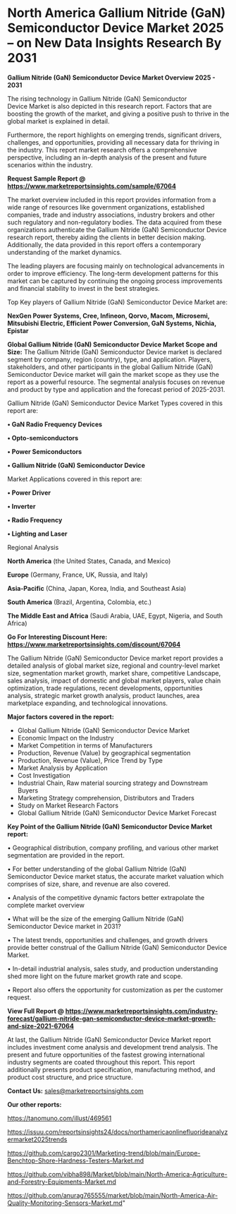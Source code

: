 # North America Gallium Nitride (GaN) Semiconductor Device Market 2025 – on New Data Insights Research By 2031

<Strong> Gallium Nitride (GaN) Semiconductor Device Market Overview 2025 - 2031</strong>

The rising technology in Gallium Nitride (GaN) Semiconductor Device Market is also depicted in this research report. Factors that are boosting the growth of the market, and giving a positive push to thrive in the global market is explained in detail.

Furthermore, the report highlights on emerging trends, significant drivers, challenges, and opportunities, providing all necessary data for thriving in the industry. This report market research offers a comprehensive perspective, including an in-depth analysis of the present and future scenarios within the industry.

<strong>Request Sample Report @ <a href=https://www.marketreportsinsights.com/sample/67064>https://www.marketreportsinsights.com/sample/67064</a></strong>

The market overview included in this report provides information from a wide range of resources like government organizations, established companies, trade and industry associations, industry brokers and other such regulatory and non-regulatory bodies. The data acquired from these organizations authenticate the Gallium Nitride (GaN) Semiconductor Device research report, thereby aiding the clients in better decision making. Additionally, the data provided in this report offers a contemporary understanding of the market dynamics.

The leading players are focusing mainly on technological advancements in order to improve efficiency. The long-term development patterns for this market can be captured by continuing the ongoing process improvements and financial stability to invest in the best strategies.

Top Key players of Gallium Nitride (GaN) Semiconductor Device Market are:

<strong>NexGen Power Systems, Cree, Infineon, Qorvo, Macom, Microsemi, Mitsubishi Electric, Efficient Power Conversion, GaN Systems, Nichia, Epistar</strong>

<strong><b>Global Gallium Nitride (GaN) Semiconductor Device Market Scope and Size:</b></strong>
The Gallium Nitride (GaN) Semiconductor Device market is declared segment by company, region (country), type, and application. Players, stakeholders, and other participants in the global Gallium Nitride (GaN) Semiconductor Device market will gain the market scope as they use the report as a powerful resource. The segmental analysis focuses on revenue and product by type and application and the forecast period of 2025-2031.

Gallium Nitride (GaN) Semiconductor Device Market Types covered in this report are:

<strong>• GaN Radio Frequency Devices

• Opto-semiconductors

• Power Semiconductors

• Gallium Nitride (GaN) Semiconductor Device</strong>

Market Applications covered in this report are:

<strong>• Power Driver

• Inverter

• Radio Frequency

• Lighting and Laser</strong> 

Regional Analysis

<strong>North America</strong> (the United States, Canada, and Mexico)

<strong>Europe</strong> (Germany, France, UK, Russia, and Italy)

<strong>Asia-Pacific</strong> (China, Japan, Korea, India, and Southeast Asia)

<strong>South America</strong> (Brazil, Argentina, Colombia, etc.)

<strong>The Middle East and Africa</strong> (Saudi Arabia, UAE, Egypt, Nigeria, and South Africa)

<strong>Go For Interesting Discount Here: <a href=https://www.marketreportsinsights.com/discount/67064>https://www.marketreportsinsights.com/discount/67064</a></strong>

The Gallium Nitride (GaN) Semiconductor Device market report provides a detailed analysis of global market size, regional and country-level market size, segmentation market growth, market share, competitive Landscape, sales analysis, impact of domestic and global market players, value chain optimization, trade regulations, recent developments, opportunities analysis, strategic market growth analysis, product launches, area marketplace expanding, and technological innovations.

<strong><b>Major factors covered in the report:</b></strong>
<ul>
  <li>Global Gallium Nitride (GaN) Semiconductor Device Market </li>
  <li>Economic Impact on the Industry</li>
  <li>Market Competition in terms of Manufacturers</li>
  <li>Production, Revenue (Value) by geographical segmentation</li>
  <li>Production, Revenue (Value), Price Trend by Type</li>
  <li>Market Analysis by Application</li>
  <li>Cost Investigation</li>
  <li>Industrial Chain, Raw material sourcing strategy and Downstream Buyers</li>
  <li>Marketing Strategy comprehension, Distributors and Traders</li>
  <li>Study on Market Research Factors</li>
  <li>Global Gallium Nitride (GaN) Semiconductor Device Market Forecast</li>
</ul>

<strong><b>Key Point of the Gallium Nitride (GaN) Semiconductor Device Market report:</b></strong>

• Geographical distribution, company profiling, and various other market segmentation are provided in the report.

• For better understanding of the global Gallium Nitride (GaN) Semiconductor Device market status, the accurate market valuation which comprises of size, share, and revenue are also covered.

• Analysis of the competitive dynamic factors better extrapolate the complete market overview

• What will be the size of the emerging Gallium Nitride (GaN) Semiconductor Device market in 2031?

• The latest trends, opportunities and challenges, and growth drivers provide better construal of the Gallium Nitride (GaN) Semiconductor Device Market.

• In-detail industrial analysis, sales study, and production understanding shed more light on the future market growth rate and scope.

• Report also offers the opportunity for customization as per the customer request.

<strong><b>View Full Report @ <a href=https://www.marketreportsinsights.com/industry-forecast/gallium-nitride-gan-semiconductor-device-market-growth-and-size-2021-67064>https://www.marketreportsinsights.com/industry-forecast/gallium-nitride-gan-semiconductor-device-market-growth-and-size-2021-67064</a></b></strong>


At last, the Gallium Nitride (GaN) Semiconductor Device Market report includes investment come analysis and development trend analysis. The present and future opportunities of the fastest growing international industry segments are coated throughout this report. This report additionally presents product specification, manufacturing method, and product cost structure, and price structure.

<strong>Contact Us:</strong>
sales@marketreportsinsights.com

<strong>Our other reports:</strong>

<a href=https://tanomuno.com/illust/469561>https://tanomuno.com/illust/469561</a>

<a href=https://issuu.com/reportsinsights24/docs/northamericaonlinefluorideanalyzermarket2025trends>https://issuu.com/reportsinsights24/docs/northamericaonlinefluorideanalyzermarket2025trends</a>

<a href=https://github.com/cargo2301/Marketing-trend/blob/main/Europe-Benchtop-Shore-Hardness-Testers-Market.md>https://github.com/cargo2301/Marketing-trend/blob/main/Europe-Benchtop-Shore-Hardness-Testers-Market.md</a>

<a href=https://github.com/vibha898/Market/blob/main/North-America-Agriculture-and-Forestry-Equipments-Market.md>https://github.com/vibha898/Market/blob/main/North-America-Agriculture-and-Forestry-Equipments-Market.md</a>

<a href=https://github.com/anurag765555/market/blob/main/North-America-Air-Quality-Monitoring-Sensors-Market.md>https://github.com/anurag765555/market/blob/main/North-America-Air-Quality-Monitoring-Sensors-Market.md</a>"
